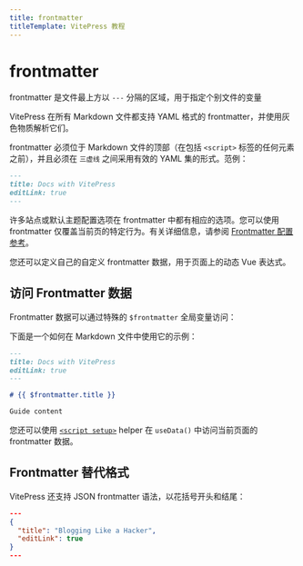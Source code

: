 ```yaml
---
title: frontmatter
titleTemplate: VitePress 教程
---
```


# frontmatter

frontmatter 是文件最上方以 `---` 分隔的区域，用于指定个别文件的变量

VitePress 在所有 Markdown 文件都支持 YAML 格式的 frontmatter，并使用灰色物质解析它们。

frontmatter 必须位于 Markdown 文件的顶部（在包括 `<script>` 标签的任何元素之前），并且必须在 `三虚线` 之间采用有效的 YAML 集的形式。范例：

```md
---
title: Docs with VitePress
editLink: true
---
```

许多站点或默认主题配置选项在 frontmatter 中都有相应的选项。您可以使用 frontmatter 仅覆盖当前页的特定行为。有关详细信息，请参阅 [Frontmatter 配置参考](https://vitepress.dev/reference/frontmatter-config)。

您还可以定义自己的自定义 frontmatter 数据，用于页面上的动态 Vue 表达式。

## 访问 Frontmatter 数据

Frontmatter 数据可以通过特殊的 `$frontmatter` 全局变量访问：

下面是一个如何在 Markdown 文件中使用它的示例：

```md
---
title: Docs with VitePress
editLink: true
---

# {{ $frontmatter.title }}

Guide content
```

您还可以使用 [`<script setup>`](https://vitepress.dev/reference/runtime-api#usedata) helper 在 `useData()` 中访问当前页面的 frontmatter 数据。

## Frontmatter 替代格式

VitePress 还支持 JSON frontmatter 语法，以花括号开头和结尾：

```json
---
{
  "title": "Blogging Like a Hacker",
  "editLink": true
}
---
```
